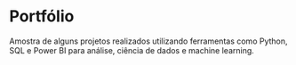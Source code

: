 # Portfólio
Amostra de alguns projetos realizados utilizando ferramentas como Python, SQL e Power BI para análise, ciência de dados e machine learning.
